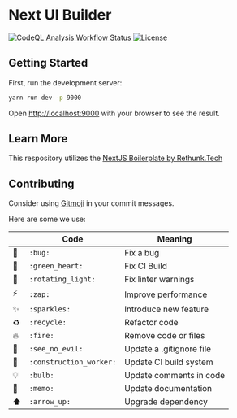 # Next UI Builder

[![CodeQL Analysis Workflow Status](https://github.com/Rethunk-Tech/next-ui-builder/actions/workflows/codeql-analysis.yml/badge.svg)](https://github.com/Rethunk-Tech/next-ui-builder/actions)
[![License](https://badgen.net/badge/License/CC-BY-NC-SA-2.0/blue)](https://github.com/Rethunk-Tech/next-ui-builder/blob/main/LICENSE.txt)

## Getting Started

First, run the development server:

```bash
yarn run dev -p 9000
```

Open [http://localhost:9000](http://localhost:9000) with your browser to see the result.

## Learn More

This respository utilizes the [NextJS Boilerplate by Rethunk.Tech](https://github.com/Rethunk-Tech/nextjs-boilerplate)

## Contributing

Consider using [Gitmoji](htpps://gitmoji.dev) in your commit messages.

Here are some we use:

||Code|Meaning
|-|-|-|
| :bug: | `:bug:` | Fix a bug
| :green_heart: | `:green_heart:` | Fix CI Build
| :rotating_light: | `:rotating_light:` | Fix linter warnings
| :zap: | `:zap:` | Improve performance
| :sparkles: | `:sparkles:` | Introduce new feature
| :recycle: | `:recycle:` | Refactor code
| :fire: | `:fire:` | Remove code or files
| :see_no_evil: | `:see_no_evil:` | Update a .gitignore file
| :construction_worker: | `:construction_worker:` | Update CI build system
| :bulb: | `:bulb:` | Update comments in code
| :memo: | `:memo:` | Update documentation
| :arrow_up: | `:arrow_up:` | Upgrade dependency
